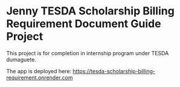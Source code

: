 # Jenny TESDA Scholarship Billing Requirement Document Guide Project
This project is for completion in internship program under TESDA dumaguete.

The app is deployed here:
https://tesda-scholarship-billing-requirement.onrender.com
